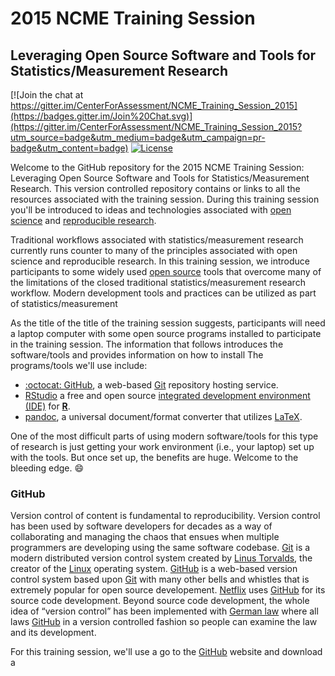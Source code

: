 2015 NCME Training Session
==========================

## Leveraging Open Source Software and Tools for Statistics/Measurement Research

[![Join the chat at https://gitter.im/CenterForAssessment/NCME_Training_Session_2015](https://badges.gitter.im/Join%20Chat.svg)](https://gitter.im/CenterForAssessment/NCME_Training_Session_2015?utm_source=badge&utm_medium=badge&utm_campaign=pr-badge&utm_content=badge) [![License](http://img.shields.io/badge/license-GPL%203-brightgreen.svg?style=flat)](https://github.com/CenterForAssessment/NCME_Training_Session_2015/blob/master/LICENSE.md)

Welcome to the GitHub repository for the 2015 NCME Training Session: Leveraging Open Source Software and Tools for Statistics/Measurement Research.
This version controlled repository contains or links to all the resources associated with the training session.  During this training session you'll be introduced
to ideas and technologies associated with [open science](http://en.wikipedia.org/wiki/Open_science) and [reproducible research](http://en.wikipedia.org/wiki/Reproducibility). 

Traditional workflows associated with statistics/measurement research currently runs counter to many of the principles associated with open science and reproducible research. 
In this training session, we introduce participants to some widely used [open source](http://en.wikipedia.org/wiki/Open_source) tools that overcome many of the limitations of 
the closed traditional statistics/measurement research workflow. Modern development tools and practices can be utilized as part of statistics/measurement 

As the title of the title of the training session suggests, participants will need a laptop computer with some open source programs installed to participate in the
training session. The information that follows introduces the software/tools and provides information on how to install The programs/tools we'll
use include: 

* [:octocat: GitHub](https://github.com/), a web-based [Git](http://en.wikipedia.org/wiki/Git_(software)) repository hosting service.
* [RStudio](http://www.rstudio.com/) a free and open source [integrated development environment (IDE)](http://en.wikipedia.org/wiki/Integrated_development_environment) 
for [**R**](http://cran.r-project.org/).
* [pandoc](http://johnmacfarlane.net/pandoc/), a universal document/format converter that utilizes [LaTeX](http://johnmacfarlane.net/pandoc/installing.html).

One of the most difficult parts of using modern software/tools for this type of research is just getting your work environment (i.e., your laptop) set up with the tools. But once
set up, the benefits are huge.  Welcome to the bleeding edge. :smile:   


### GitHub

Version control of content is fundamental to reproducibility. Version control has been used by software developers for decades as a way of collaborating and managing the chaos that
ensues when multiple programmers are developing using the same software codebase. [Git](http://en.wikipedia.org/wiki/Git_(software)) is a modern distributed version control system created by 
[Linus Torvalds](http://en.wikipedia.org/wiki/Linus_Torvalds), the creator of the [Linux](http://en.wikipedia.org/wiki/Linux) operating system. [GitHub](https://github.com/) is a 
web-based version control system based upon [Git](http://en.wikipedia.org/wiki/Git_(software)) with many other bells and whistles that is extremely popular for open source developement. 
[Netflix](http://netflix.github.io/#repo) uses [GitHub](https://github.com/) for its source code development. Beyond source code development, the whole idea of “version control” has been 
implemented with [German law](http://bundestag.github.io/gesetze/) where all laws [GitHub](https://github.com/) in a version controlled fashion so people can examine the law and its development.

For this training session, we'll use a go to the [GitHub](https://github.com/) website and download a 
